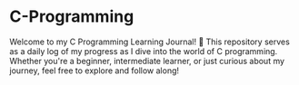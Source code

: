 # C-Programming
Welcome to my C Programming Learning Journal! 👋 This repository serves as a daily log of my progress as I dive into the world of C programming. Whether you're a beginner, intermediate learner, or just curious about my journey, feel free to explore and follow along!
